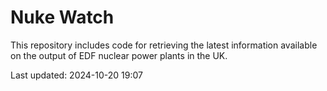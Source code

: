 # Nuke Watch

This repository includes code for retrieving the latest information available on the output of EDF nuclear power plants in the UK.

Last updated: 2024-10-20 19:07